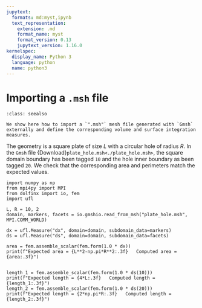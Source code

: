 ```yaml
---
jupytext:
  formats: md:myst,ipynb
  text_representation:
    extension: .md
    format_name: myst
    format_version: 0.13
    jupytext_version: 1.16.0
kernelspec:
  display_name: Python 3
  language: python
  name: python3
---
```


# Importing a `.msh` file

```{admonition} Objectives
:class: seealso

We show here how to import a `".msh"` mesh file generated with `Gmsh` externally and define the corresponding volume and surface integration measures.
```

The geometry is a square plate of size $L$ with a circular hole of radius $R$. In the `Gmsh` file {Download}`plate_hole.msh<./plate_hole.msh>`, the square domain boundary has been tagged `10` and the hole inner boundary as been tagged `20`. We check that the corresponding area and perimeters match the expected values.

```{code-cell} ipython3
import numpy as np
from mpi4py import MPI
from dolfinx import io, fem
import ufl

L, R = 10, 2
domain, markers, facets = io.gmshio.read_from_msh("plate_hole.msh", MPI.COMM_WORLD)

dx = ufl.Measure("dx", domain=domain, subdomain_data=markers)
ds = ufl.Measure("ds", domain=domain, subdomain_data=facets)

area = fem.assemble_scalar(fem.form(1.0 * dx))
print(f"Expected area = {L**2-np.pi*R**2:.3f}   Computed area = {area:.3f}")


length_1 = fem.assemble_scalar(fem.form(1.0 * ds(10)))
print(f"Expected length = {4*L:.3f}   Computed length = {length_1:.3f}")
length_2 = fem.assemble_scalar(fem.form(1.0 * ds(20)))
print(f"Expected length = {2*np.pi*R:.3f}   Computed length = {length_2:.3f}")
```
